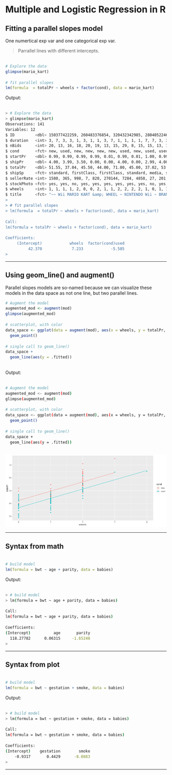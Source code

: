 # Multiple and Logistic Regression in R

## Fitting a parallel slopes model

One numertical exp var and one categorical exp var.

> Parrallel lines with different intercepts.


```r

# Explore the data
glimpse(mario_kart)

# fit parallel slopes
lm(formula  = totalPr ~ wheels + factor(cond), data = mario_kart)

```

Output:

```bash

> # Explore the data
> glimpse(mario_kart)
Observations: 141
Variables: 12
$ ID         <dbl> 150377422259, 260483376854, 320432342985, 280405224677, ...
$ duration   <int> 3, 7, 3, 3, 1, 3, 1, 1, 3, 7, 1, 1, 1, 1, 7, 7, 3, 3, 1,...
$ nBids      <int> 20, 13, 16, 18, 20, 19, 13, 15, 29, 8, 15, 15, 13, 16, 6...
$ cond       <fct> new, used, new, new, new, new, used, new, used, used, ne...
$ startPr    <dbl> 0.99, 0.99, 0.99, 0.99, 0.01, 0.99, 0.01, 1.00, 0.99, 19...
$ shipPr     <dbl> 4.00, 3.99, 3.50, 0.00, 0.00, 4.00, 0.00, 2.99, 4.00, 4....
$ totalPr    <dbl> 51.55, 37.04, 45.50, 44.00, 71.00, 45.00, 37.02, 53.99, ...
$ shipSp     <fct> standard, firstClass, firstClass, standard, media, stand...
$ sellerRate <int> 1580, 365, 998, 7, 820, 270144, 7284, 4858, 27, 201, 485...
$ stockPhoto <fct> yes, yes, no, yes, yes, yes, yes, yes, yes, no, yes, yes...
$ wheels     <int> 1, 1, 1, 1, 2, 0, 0, 2, 1, 1, 2, 2, 2, 2, 1, 0, 1, 1, 2,...
$ title      <fct> "~~ Wii MARIO KART &amp; WHEEL ~ NINTENDO Wii ~ BRAND NE...
> 
> # fit parallel slopes
> lm(formula  = totalPr ~ wheels + factor(cond), data = mario_kart)

Call:
lm(formula = totalPr ~ wheels + factor(cond), data = mario_kart)

Coefficients:
     (Intercept)            wheels  factor(cond)used  
          42.370             7.233            -5.585
> 


```

***

## Using geom_line() and augment()

Parallel slopes models are so-named because we can visualize these models in the data space as not one line, but two parallel lines.


```r
# Augment the model
augmented_mod <- augment(mod)
glimpse(augmented_mod)

# scatterplot, with color
data_space <- ggplot(data = augment(mod), aes(x = wheels, y = totalPr, color = cond)) + 
  geom_point()
  
# single call to geom_line()
data_space + 
  geom_line(aes(y = .fitted))
  
```

Output:

```bash

# Augment the model
augmented_mod <- augment(mod)
glimpse(augmented_mod)

# scatterplot, with color
data_space <- ggplot(data = augment(mod), aes(x = wheels, y = totalPr, color = cond)) + 
  geom_point()
  
# single call to geom_line()
data_space + 
  geom_line(aes(y = .fitted))
  
```

![ch1plot1](ch1plot1.png)

***

## Syntax from math

```r

# build model
lm(formula = bwt ~ age + parity, data = babies)

```


Output:

```bash

> # build model
> lm(formula = bwt ~ age + parity, data = babies)

Call:
lm(formula = bwt ~ age + parity, data = babies)

Coefficients:
(Intercept)          age       parity  
  118.27782      0.06315     -1.65248
> 

```
***

## Syntax from plot

```r

# build model
lm(formula = bwt ~ gestation + smoke, data = babies)

```

Output:

```bash

> # build model
> lm(formula = bwt ~ gestation + smoke, data = babies)

Call:
lm(formula = bwt ~ gestation + smoke, data = babies)

Coefficients:
(Intercept)    gestation        smoke  
    -0.9317       0.4429      -8.0883
> 

```

***



